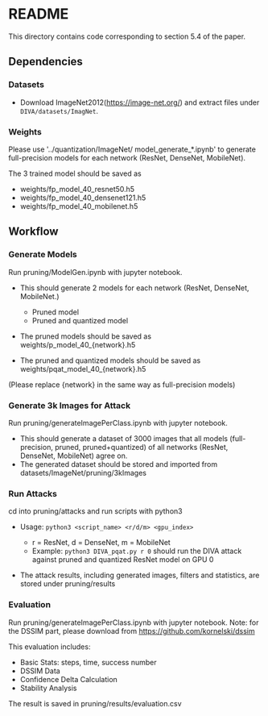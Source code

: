# README
This directory contains code corresponding to section 5.4 of the paper.

## Dependencies

### Datasets

- Download ImageNet2012(https://image-net.org/) and extract files under ``DIVA/datasets/ImagNet``.

### Weights

Please use '../quantization/ImageNet/ model_generate_*.ipynb' to generate full-precision models for each network (ResNet, DenseNet, MobileNet).

The 3 trained model should be saved as 

- weights/fp_model_40_resnet50.h5
- weights/fp_model_40_densenet121.h5
- weights/fp_model_40_mobilenet.h5

## Workflow

### Generate Models

Run pruning/ModelGen.ipynb with jupyter notebook. 

- This should generate 2 models for each network (ResNet, DenseNet, MobileNet.)
  - Pruned model
  - Pruned and quantized model
- The pruned models should be saved as weights/p_model_40_{network}\.h5

- The pruned and quantized models should be saved as weights/pqat_model_40_{network}.h5

(Please replace {network} in the same way as full-precision models)

### Generate 3k Images for Attack

Run pruning/generateImagePerClass.ipynb with jupyter notebook.

- This should generate a dataset of 3000 images that all models (full-precision, pruned, pruned+quantized) of all networks (ResNet, DenseNet, MobileNet) agree on.
- The generated dataset should be stored and imported from datasets/ImageNet/pruning/3kImages

### Run Attacks

cd into pruning/attacks and run scripts with python3

- Usage: `python3 <script_name> <r/d/m> <gpu_index> `
  - r = ResNet, d = DenseNet, m = MobileNet
  - Example: `python3 DIVA_pqat.py r 0` should run the DIVA attack against pruned and quantized ResNet model on GPU 0

- The attack results, including generated images, filters and statistics, are stored under pruning/results

### Evaluation
Run pruning/generateImagePerClass.ipynb with jupyter notebook.
Note: for the DSSIM part, please download from https://github.com/kornelski/dssim

This evaluation includes:
- Basic Stats: steps, time, success number
- DSSIM Data
- Confidence Delta Calculation
- Stability Analysis

The result is saved in pruning/results/evaluation.csv
